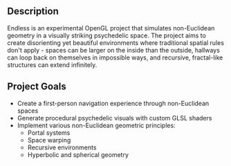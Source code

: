 ## Description

Endless is an experimental OpenGL project that simulates non-Euclidean geometry in a visually striking psychedelic space. The project aims to create disorienting yet beautiful environments where traditional spatial rules don't apply - spaces can be larger on the inside than the outside, hallways can loop back on themselves in impossible ways, and recursive, fractal-like structures can extend infinitely.

## Project Goals

- Create a first-person navigation experience through non-Euclidean spaces
- Generate procedural psychedelic visuals with custom GLSL shaders
- Implement various non-Euclidean geometric principles:
  - Portal systems
  - Space warping
  - Recursive environments
  - Hyperbolic and spherical geometry
